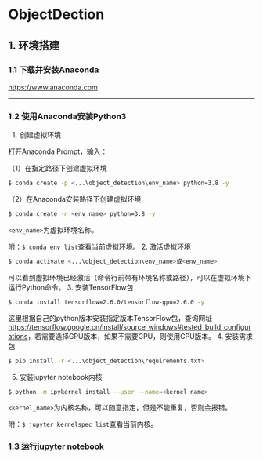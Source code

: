 # ObjectDection 
## 1. 环境搭建
### 1.1 下载并安装Anaconda
<https://www.anaconda.com>

---
### 1.2 使用Anaconda安装Python3
1. 创建虚拟环境

打开Anaconda Prompt，输入：

（1）在指定路径下创建虚拟环境

```bash
$ conda create -p <...\object_detection\env_name> python=3.8 -y
```
（2）在Anaconda安装路径下创建虚拟环境

```bash
$ conda create -n <env_name> python=3.8 -y
````
`<env_name>`为虚拟环境名称。

附：```$ conda env list```查看当前虚拟环境。
2. 激活虚拟环境

```bash
$ conda activate <...\object_detection\env_name>或<env_name>
```
可以看到虚拟环境已经激活（命令行前带有环境名称或路径），可以在虚拟环境下运行Python命令。
3. 安装TensorFlow包

```bash
$ conda install tensorflow=2.6.0/tensorflow-gpu=2.6.0 -y
```
这里根据自己的python版本安装指定版本TensorFlow包，查询网址<https://tensorflow.google.cn/install/source_windows#tested_build_configurations>，若需要选择GPU版本，如果不需要GPU，则使用CPU版本。
4. 安装需求包

```bash 
$ pip install -r <...\object_detection\requirements.txt>
```
5. 安装jupyter notebook内核

```bash
$ python -m ipykernel install --user --name=<kernel_name>
```
`<kernel_name>`为内核名称，可以随意指定，但是不能重复，否则会报错。

附：```$ jupyter kernelspec list```查看当前内核。

### 1.3 运行jupyter notebook

```bash